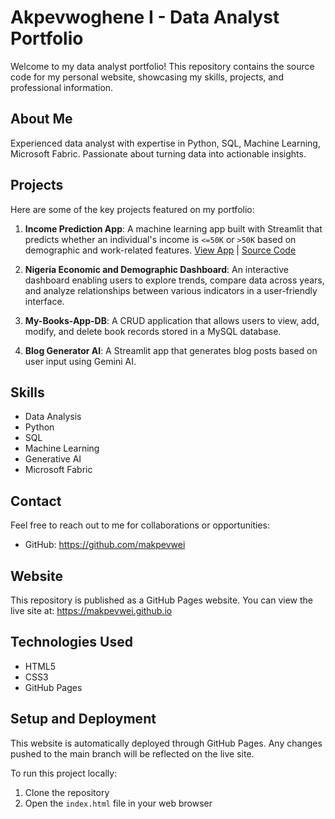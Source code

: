 # Akpevwoghene I - Data Analyst Portfolio

Welcome to my data analyst portfolio! This repository contains the source code for my personal website, showcasing my skills, projects, and professional information.

## About Me

Experienced data analyst with expertise in Python, SQL, Machine Learning, Microsoft Fabric. Passionate about turning data into actionable insights.

## Projects

Here are some of the key projects featured on my portfolio:

1. **Income Prediction App**: A machine learning app built with Streamlit that predicts whether an individual's income is `<=50K` or `>50K` based on demographic and work-related features. [View App](https://income-prediction-app.streamlit.app) | [Source Code](https://github.com/your-repo/income-prediction-app)

2. **Nigeria Economic and Demographic Dashboard**: An interactive dashboard enabling users to explore trends, compare data across years, and analyze relationships between various indicators in a user-friendly interface.

3. **My-Books-App-DB**: A CRUD application that allows users to view, add, modify, and delete book records stored in a MySQL database.

4. **Blog Generator AI**: A Streamlit app that generates blog posts based on user input using Gemini AI. 
  

## Skills

- Data Analysis
- Python
- SQL
- Machine Learning
- Generative AI
- Microsoft Fabric

## Contact

Feel free to reach out to me for collaborations or opportunities:
- GitHub: https://github.com/makpevwei

## Website

This repository is published as a GitHub Pages website. You can view the live site at: https://makpevwei.github.io

## Technologies Used

- HTML5
- CSS3
- GitHub Pages

## Setup and Deployment

This website is automatically deployed through GitHub Pages. Any changes pushed to the main branch will be reflected on the live site.

To run this project locally:
1. Clone the repository
2. Open the `index.html` file in your web browser
